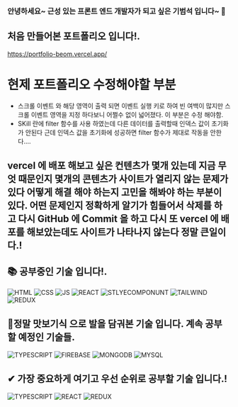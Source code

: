 ### 안녕하세요~ 근성 있는 프론트 엔드 개발자가 되고 싶은 기범석 입니다~ 👋

## 처음 만들어본 포트폴리오 입니다!.
https://portfolio-beom.vercel.app/

# 현제 포트폴리오 수정해야할 부분
- 스크롤 이벤트 와 해당 영역이 출력 되면 이벤트 실행 키로 하여 빈 여백이 많지만 스크롤 이벤트 영역을 지정 하다보니 어쩔수 없이 넓어졌다. 이 부분은 수정 해야함.
- SKill 란에 filter 함수를 사용 하였는데 다른 데이터를 출력할때 인덱스 값이 초기화가 안된다 근데 인덱스 값을 초기화에 성공하면 filter 함수가 제대로 작동을 안한다....

## vercel 에 배포 해보고 싶은 컨텐츠가 몇개 있는데 지금 무엇 때문인지 몇개의 콘텐츠가 사이트가 열리지 않는 문제가 있다 어떻게 해결 해야 하는지 고민을 해봐야 하는 부분이 있다. 어떤 문제인지 정확하게 알기가 힘들어서 삭제를 하고 다시 GitHub 에 Commit 을 하고 다시 또 vercel 에 배포를 해보았는데도 사이트가 나타나지 않는다 정말 큰일이다.!




## 📚 공부중인 기술 입니다!.
![HTML](https://img.shields.io/badge/HTML-239120?style=for-the-badge&logo=html5&logoColor=white)
![CSS](https://img.shields.io/badge/CSS-239120?&style=for-the-badge&logo=css3&logoColor=white)
![JS](https://img.shields.io/badge/JavaScript-F7DF1E?style=for-the-badge&logo=JavaScript&logoColor=white)
![REACT](https://img.shields.io/badge/React-20232A?style=for-the-badge&logo=react&logoColor=61DAFB)
![STLYECOMPONUNT](https://img.shields.io/badge/styled--components-DB7093?style=for-the-badge&logo=styled-components&logoColor=white)
![TAILWIND](https://img.shields.io/badge/Tailwind_CSS-38B2AC?style=for-the-badge&logo=tailwind-css&logoColor=white)
![REDUX](https://img.shields.io/badge/Redux-593D88?style=for-the-badge&logo=redux&logoColor=white)

## 🥄정말 맛보기식 으로 발을 담궈본 기술 입니다. 계속 공부할 예정인 기술들.
![TYPESCRIPT](https://img.shields.io/badge/TypeScript-007ACC?style=for-the-badge&logo=typescript&logoColor=white)
![FIREBASE](https://img.shields.io/badge/Redux-593D88?style=for-the-badge&logo=redux&logoColor=white)
![MONGODB](https://img.shields.io/badge/MongoDB-4EA94B?style=for-the-badge&logo=mongodb&logoColor=white)
![MYSQL](https://img.shields.io/badge/MySQL-00000F?style=for-the-badge&logo=mysql&logoColor=white)


## ✔ 가장 중요하게 여기고 우선 순위로 공부할 기술 입니다.!
![TYPESCRIPT](https://img.shields.io/badge/TypeScript-007ACC?style=for-the-badge&logo=typescript&logoColor=white)
![REACT](https://img.shields.io/badge/React-20232A?style=for-the-badge&logo=react&logoColor=61DAFB)
![REDUX](https://img.shields.io/badge/Redux-593D88?style=for-the-badge&logo=redux&logoColor=white)
